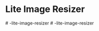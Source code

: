 # Lite Image Resizer
#   - l i t e - i m a g e - r e s i z e r  
 #   - l i t e - i m a g e - r e s i z e r  
 